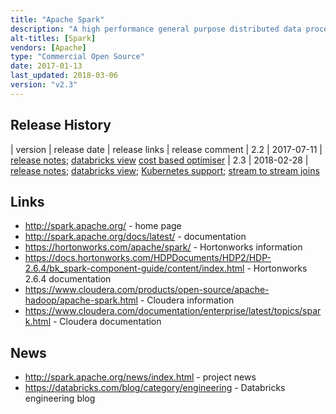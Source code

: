 ```yaml
---
title: "Apache Spark"
description: "A high performance general purpose distributed data processing engine based on directed acyclic graphs that primarily runs in memory, but can spill to disk if required, and which supports processing applications written in Java, Scala, Python and R (SparkR).  Includes a number of sub-projects that support more specialised analytics including Spark SQL (batch and streaming analytics using declarative logic over structured data), Spark Streaming (micro-batch stream processing), MLlib (machine learning) and GraphX (graph analytics).  Requires a cluster manager (YARN, EC2, Kubernetes and Mesos are supported as well as standalone clusters) and can access data in a wide range of technologies (including HDFS, other Hadoop data sources, relational databases and NoSQL databases).  An Apache project, originally started at UC Berkley in 2009, open sourced in 2010, and donated to the Apache foundation in June 2013, graduating in February 2014.  v1.0 was released in May 2014, with a v2.0 release in July 2016.  Java based, with development led by Databricks (who sell a Spark hosted service), and with commercial support available as part of most Hadoop distributions."
alt-titles: [Spark]
vendors: [Apache]
type: "Commercial Open Source"
date: 2017-01-13
last_updated: 2018-03-06
version: "v2.3"
---
```

## Release History

| version | release date | release links | release comment
| 2.2 | 2017-07-11 | [release notes](http://spark.apache.org/releases/spark-release-2-2-0.html); [databricks view](https://databricks.com/blog/2017/07/11/introducing-apache-spark-2-2.html) [cost based optimiser](https://databricks.com/blog/2017/08/31/cost-based-optimizer-in-apache-spark-2-2.html)
| 2.3 | 2018-02-28 | [release notes](http://spark.apache.org/releases/spark-release-2-3-0.html); [databricks view](https://databricks.com/blog/2018/02/28/introducing-apache-spark-2-3.html); [Kubernetes support](https://databricks.com/blog/2018/03/06/apache-spark-2-3-with-native-kubernetes-support.html); [stream to stream joins](https://databricks.com/blog/2018/03/13/introducing-stream-stream-joins-in-apache-spark-2-3.html)

## Links

* <http://spark.apache.org/> - home page
* <http://spark.apache.org/docs/latest/> - documentation
* <https://hortonworks.com/apache/spark/> - Hortonworks information
* <https://docs.hortonworks.com/HDPDocuments/HDP2/HDP-2.6.4/bk_spark-component-guide/content/index.html> - Hortonworks 2.6.4 documentation
* <https://www.cloudera.com/products/open-source/apache-hadoop/apache-spark.html> - Cloudera information
* <https://www.cloudera.com/documentation/enterprise/latest/topics/spark.html> - Cloudera documentation

## News

* <http://spark.apache.org/news/index.html> - project news
* <https://databricks.com/blog/category/engineering> - Databricks engineering blog